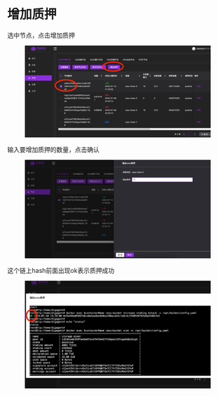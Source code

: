 # 增加质押

选中节点，点击增加质押

<figure><img src="../../../.gitbook/assets/image (29).png" alt=""><figcaption></figcaption></figure>



输入要增加质押的数量，点击确认

<figure><img src="../../../.gitbook/assets/image (30).png" alt=""><figcaption></figcaption></figure>

这个链上hash前面出现ok表示质押成功

<figure><img src="../../../.gitbook/assets/image (31).png" alt=""><figcaption></figcaption></figure>
